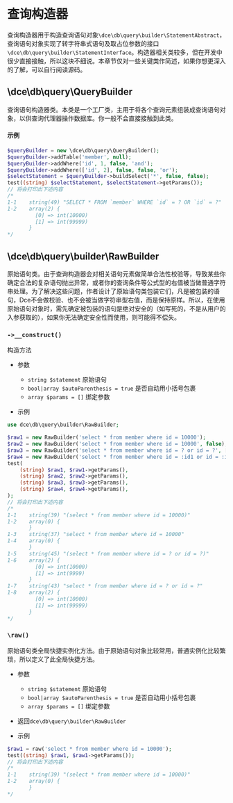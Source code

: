 # 查询构造器

查询构造器用于构造查询语句对象`\dce\db\query\builder\StatementAbstract`，查询语句对象实现了转字符串式语句及取占位参数的接口`\dce\db\query\builder\StatementInterface`。构造器相关类较多，但在开发中很少直接接触，所以这块不细说。本章节仅对一些关键类作简述，如果你想更深入的了解，可以自行阅读源码。


## \dce\db\query\QueryBuilder

查询语句构造器类。本类是一个工厂类，主用于将各个查询元素组装成查询语句对象，以供查询代理器操作数据库。你一般不会直接接触到此类。

#### 示例
```php
$queryBuilder = new \dce\db\query\QueryBuilder();
$queryBuilder->addTable('member', null);
$queryBuilder->addWhere('id', 1, false, 'and');
$queryBuilder->addWhere(['id', 2], false, false, 'or');
$selectStatement = $queryBuilder->buildSelect('*', false, false);
test((string) $selectStatement, $selectStatement->getParams());
// 将会打印出下述内容
/*
1-1    string(49) "SELECT * FROM `member` WHERE `id` = ? OR `id` = ?"
1-2    array(2) {
         [0] => int(10000)
         [1] => int(99999)
       }
*/
```



## \dce\db\query\builder\RawBuilder

原始语句类。由于查询构造器会对相关语句元素做简单合法性校验等，导致某些你确定合法的复杂语句抛出异常，或者你的查询条件等公式型的右值被当做普通字符串处理。为了解决这些问题，作者设计了原始语句类包装它们，凡是被包装的语句，Dce不会做校验、也不会被当做字符串型右值，而是保持原样。所以，在使用原始语句对象时，需先确定被包装的语句是绝对安全的（如写死的，不是从用户的入参获取的），如果你无法确定安全性而使用，则可能得不偿失。

### `->__construct()`
构造方法

- 参数
  - `string $statement` 原始语句
  - `bool|array $autoParenthesis = true` 是否自动用小括号包裹
  - `array $params = []` 绑定参数

- 示例
```php
use dce\db\query\builder\RawBuilder;

$raw1 = new RawBuilder('select * from member where id = 10000');
$raw2 = new RawBuilder('select * from member where id = 10000', false);
$raw3 = new RawBuilder('select * from member where id = ? or id = ?', [10000, 9999]);
$raw4 = new RawBuilder('select * from member where id = :id1 or id = :id2', false, ['id1' => 10000, 'id2' => 99999]);
test(
    (string) $raw1, $raw1->getParams(),
    (string) $raw2, $raw2->getParams(),
    (string) $raw3, $raw3->getParams(),
    (string) $raw4, $raw4->getParams(),
);
// 将会打印出下述内容
/*
1-1    string(39) "(select * from member where id = 10000)"
1-2    array(0) {
       }
1-3    string(37) "select * from member where id = 10000"
1-4    array(0) {
       }
1-5    string(45) "(select * from member where id = ? or id = ?)"
1-6    array(2) {
         [0] => int(10000)
         [1] => int(9999)
       }
1-7    string(43) "select * from member where id = ? or id = ?"
1-8    array(2) {
         [0] => int(10000)
         [1] => int(99999)
       }
*/
```



### `\raw()`
原始语句类全局快捷实例化方法。由于原始语句对象比较常用，普通实例化比较繁琐，所以定义了此全局快捷方法。

- 参数
  - `string $statement` 原始语句
  - `bool|array $autoParenthesis = true` 是否自动用小括号包裹
  - `array $params = []` 绑定参数

- 返回`dce\db\query\builder\RawBuilder`

- 示例
```php
$raw1 = raw('select * from member where id = 10000');
test((string) $raw1, $raw1->getParams());
// 将会打印出下述内容
/*
1-1    string(39) "(select * from member where id = 10000)"
1-2    array(0) {
       }
*/
```